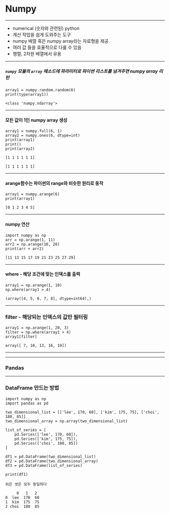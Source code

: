 # Numpy
---
- numerical (숫자와 관련된)  python
- 계산 작업을 쉽게 도와주는 도구 
- numpy 배열 혹은 numpy array라는 자료형을 제공
- 여러 값 들을 효율적으로 다룰 수 있음
- 행렬, 2차원 배열에서 유용

---

##### `numpy` 모듈의 `array` 메소드에 파라미터로 파이썬 리스트를 넘겨주면 numpy array 리턴
```terminal
array1 = numpy.random.random(6)
print(type(array1))
```
`<class 'numpy.ndarray'>`

---
#### 모든 값이 1인 numpy array 생성
```terminal
array1 = numpy.full(6, 1) 
array2 = numpy.ones(6, dtype=int) 
print(array1) 
print()
print(array2)
```
`[1 1 1 1 1 1]`

`[1 1 1 1 1 1]`

---

#### arange함수는 파이썬의 range와 비슷한 원리로 동작
```terminal
array1 = numpy.arange(6)
print(array1)
```
`[0 1 2 3 4 5]`

---

#### numpy 연산
```terminal
import numpy as np
arr = np.arange(1, 11)
arr2 = np.arange(10, 20)
print(arr + arr2)
```
`[11 13 15 17 19 21 23 25 27 29]`

---

#### where - 해당 조건에 맞는 인덱스를 출력
```terminal
array1 = np.arange(1, 10)
np.where(array1 > 4)
```
`(array([4, 5, 6, 7, 8], dtype=int64),)`

---

### filter - 해당되는 인덱스의 값만 필터링
```terminal
array1 = np.arange(1, 20, 3)
filter = np.where(array1 > 4)
array1[filter]
```
`array([ 7, 10, 13, 16, 19])`

---
---

### Pandas

---

### DataFrame 만드는 방법
```terminal
import numpy as np
import pandas as pd

two_dimensional_list = [['lee', 170, 60], ['kim', 175, 75], ['choi', 180, 85]]
two_dimensional_array = np.array(two_dimensional_list)

list_of_series = [
    pd.Series(['lee', 170, 60]),
    pd.Series(['kim', 175, 75]),
    pd.Series(['choi', 180, 85])
]

df1 = pd.DataFrame(two_dimensional_list)
df2 = pd.DataFrame(two_dimensional_array)
df3 = pd.DataFrame(list_of_series)

print(df1)
```
`위은 셋은 모두 동일하다`
```terminal
     0   1   2
0  lee  170  60
1  kim  175  75
2 choi  180  85
```

